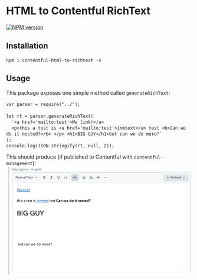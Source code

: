 # HTML to Contentful RichText

[![NPM version](https://img.shields.io/npm/v/contentful-html-to-richtext.svg?style=flat)](https://npmjs.org/package/contentful-html-to-richtext)

## Installation

```
npm i contentful-html-to-richtext -s
```
## Usage

This package exposes one simple method called `generateRichText`:

```javascipt
var parser = require("../");

let rt = parser.generateRichText(
  `<a href='mailto:test'>We link!</a>
  <p>this a test is <a href='mailto:test'>inmtext</a> test <b>Can we do it nested?</b> </p> <h1>BIG GUY</h1>but can we do more?`
);
console.log(JSON.stringify(rt, null, 2));
```

This should produce (if published to Contentful with `contentful-management`):
![alt text](/images/sample_output.png "sample")
